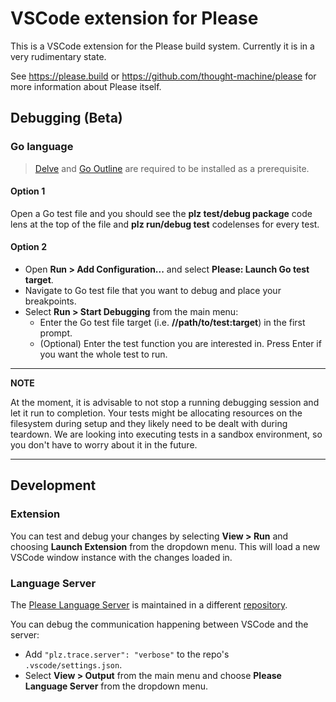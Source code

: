 # VSCode extension for Please

This is a VSCode extension for the Please build system.
Currently it is in a very rudimentary state.

See https://please.build or https://github.com/thought-machine/please for more information about Please itself.

## Debugging (Beta)

### Go language

> [Delve](https://github.com/go-delve/delve) and [Go Outline](https://github.com/ramya-rao-a/go-outline) are required to be installed as a prerequisite.

#### Option 1

Open a Go test file and you should see the **plz test/debug package** code lens at the top of the file and **plz run/debug test** codelenses for every test.

#### Option 2

- Open **Run > Add Configuration...** and select **Please: Launch Go test target**.
- Navigate to Go test file that you want to debug and place your breakpoints.
- Select **Run > Start Debugging** from the main menu:
  - Enter the Go test file target (i.e. **//path/to/test:target**) in the first prompt.
  - (Optional) Enter the test function you are interested in. Press Enter if you want the whole test to run.

---

**NOTE**

At the moment, it is advisable to not stop a running debugging session and let it run to completion. Your tests might be allocating resources on the filesystem during setup and they likely need to be dealt with during teardown. We are looking into executing tests in a sandbox environment, so you don't have to worry about it in the future.

---

## Development

### Extension

You can test and debug your changes by selecting **View > Run** and choosing **Launch Extension** from the dropdown menu. This will load a new VSCode window instance with the changes loaded in.

### Language Server

The [Please Language Server](https://github.com/thought-machine/please/tree/master/tools/build_langserver) is maintained in a different [repository](https://github.com/thought-machine/please/tree/master/tools/build_langserver).

You can debug the communication happening between VSCode and the server:

- Add `"plz.trace.server": "verbose"` to the repo's `.vscode/settings.json`.
- Select **View > Output** from the main menu and choose **Please Language Server** from the dropdown menu.
